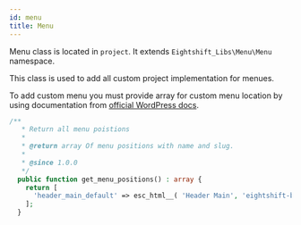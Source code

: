 ```yaml
---
id: menu
title: Menu
---
```


Menu class is located in `project`. It extends `Eightshift_Libs\Menu\Menu` namespace.

This class is used to add all custom project implementation for menues.

To add custom menu you must provide array for custom menu location by using documentation from [official WordPress docs](TODO).

```php
/**
   * Return all menu poistions
   *
   * @return array Of menu positions with name and slug.
   *
   * @since 1.0.0
   */
  public function get_menu_positions() : array {
    return [
      'header_main_default' => esc_html__( 'Header Main', 'eightshift-boilerplate' ),
    ];
  }
```
